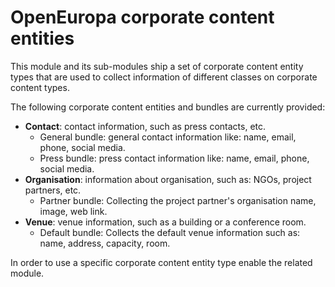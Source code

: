 # OpenEuropa corporate content entities

This module and its sub-modules ship a set of corporate content entity types that are used to collect information
of different classes on corporate content types.

The following corporate content entities and bundles are currently provided:

- **Contact**: contact information, such as press contacts, etc.
    - General bundle: general contact information like: name, email, phone, social media.
    - Press bundle: press contact information like: name, email, phone, social media.
- **Organisation**: information about organisation, such as: NGOs, project partners, etc.
    - Partner bundle: Collecting the project partner's organisation name, image, web link.
- **Venue**: venue information, such as a building or a conference room.
    - Default bundle: Collects the default venue information such as: name, address, capacity, room.

In order to use a specific corporate content entity type enable the related module. 
